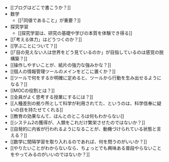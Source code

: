 - [[ブログはどこで書こうか？]]
- 数学
	- [[「同値であること」が重要？]]
- 探究学習
	- [[探究学習は、研究の基礎や学びの本質を体験でき得る]]
- [[「考える体力」はどうつくのか？]]
- [[学ぶことについて？]]
- [[「目の見えない人は世界をどう見ているのか」が目指しているのは感覚の脱構築？]]
- [[操作しやすいことが、紙片の強力な強みかな？]]
- [[個人の情報管理ツールのメインをどこに置くか？]]
- [[ツールで何をするか明確に定めると、ツールから行動を生み出せるようになる？]]
- [[MOCの役割とは？]]
- [[全員がよく思考する授業にするには？]]
- [[人種差別の拠り所として科学が利用されてた、というのは、科学信奉に疑いの目を持たせてくれる]]
- [[教育の効果なんて、ほんとのところは何もわからない]]
- [[システム2の獲得が、人類をこれだけ繁栄させたのではないか？]]
- [[自発的に内省が行われるようになることが、動機づけられている状態と言える？]]
- [[数学に間隔学習を取り入れるのであれば、何を問うのがいいか？]]
- [[やりたいことがわからないなら、ちょっとでも興味ある普段やらないことをやってみるのがいいのではないか？]]